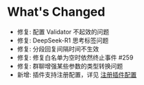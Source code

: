 # What's Changed

- 修复: 配置 Validator 不起效的问题
- 修复: DeepSeek-R1 思考标签问题
- 修复: 分段回复间隔时间不生效
- 修复: 修复白名单为空时依然终止事件 #259
- 修复: 群聊增强某些参数的类型转换问题
- 新增: 插件支持注册配置，详见 [注册插件配置](https://astrbot.app/dev/plugin.html#%E6%B3%A8%E5%86%8C%E6%8F%92%E4%BB%B6%E9%85%8D%E7%BD%AE-beta)